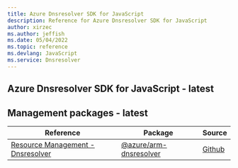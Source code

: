 ```yaml
---
title: Azure Dnsresolver SDK for JavaScript
description: Reference for Azure Dnsresolver SDK for JavaScript
author: xirzec
ms.author: jeffish
ms.date: 05/04/2022
ms.topic: reference
ms.devlang: JavaScript
ms.service: Dnsresolver
---
```

## Azure Dnsresolver SDK for JavaScript - latest
## Management packages - latest
| Reference | Package | Source |
|---|---|---|
|[Resource Management - Dnsresolver](javascript/api/overview/azure/arm-dnsresolver-readme)|[@azure/arm-dnsresolver](https://www.npmjs.com/package/@azure/arm-dnsresolver)|[Github](https://github.com/Azure/azure-sdk-for-js/blob/main/sdk/dnsresolver/arm-dnsresolver)|

